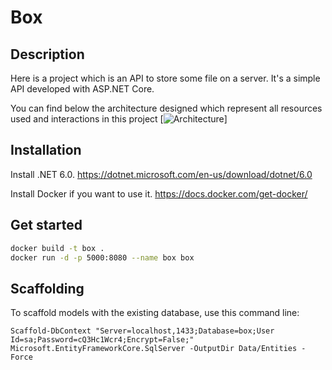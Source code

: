 # Box

## Description

Here is a project which is an API to store some file on a server. It's a simple API developed with ASP.NET Core.

You can find below the architecture designed which represent all resources used and interactions in this project
[![Architecture](http://image.noelshack.com/fichiers/2022/48/3/1669835004-box.png)]

## Installation

Install .NET 6.0. https://dotnet.microsoft.com/en-us/download/dotnet/6.0

Install Docker if you want to use it. https://docs.docker.com/get-docker/

## Get started

```sh
docker build -t box .
docker run -d -p 5000:8080 --name box box
```


## Scaffolding

To scaffold models with the existing database, use this command line:
```
Scaffold-DbContext "Server=localhost,1433;Database=box;User Id=sa;Password=cQ3Hc1Wcr4;Encrypt=False;" Microsoft.EntityFrameworkCore.SqlServer -OutputDir Data/Entities -Force
```